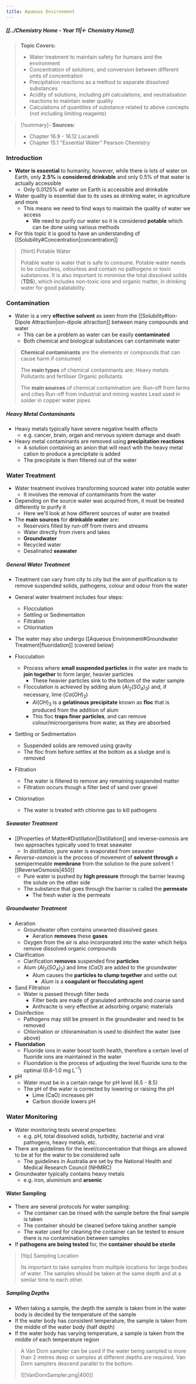 ```yaml
---
title: Aqueous Environment
---
```


##### [[../Chemistry Home - Year 11|← Chemistry Home]]

> **Topic Covers:**
> 	- Water treatment to maintain safety for humans and the environment
> 	- Concentration of solutions, and conversion between different units of concentration
> 	- Precipitation reactions as a method to separate dissolved substances
> 	- Acidity of solutions, including pH calculations, and neutralisation reactions to maintain water quality
> 	- Calculations of quantities of substance related to above concepts (not including limiting reagents)

> [!summary]- **Sources:**
> - Chapter 16.9 - 16.12 Lucarelli
> - Chapter 15.1 "Essential Water" Pearson Chemistry

### Introduction
- **Water is essential** to humanity, however, while there is lots of water on Earth, only **2.5%** is **considered drinkable** and only 0.5% of that water is actually accessible
	- Only 0.0125% of water on Earth is accessible and drinkable
- Water quality is essential due to its uses as drinking water, in agriculture and more
	- This means we need to find ways to maintain the quality of water we access 
		- We need to purify our water so it is considered **potable** which can be done using various methods
- For this topic it is good to have an understanding of [[Solubility#Concentration|concentration]]

>[!hint] Potable Water
>
>Potable water is water that is safe to consume. Potable water needs to be colourless, odourless and contain no pathogens or toxic substances. It is also important to minimise the total dissolved solids (**TDS**), which includes non-toxic ions and organic matter, in drinking water for good palatability.

### Contamination
- Water is a very **effective solvent** as seen from the [[Solubility#Ion-Dipole Attraction|ion-dipole attraction]] between many compounds and water
	- This can be a problem as water can be easily **contaminated**
	- Both chemical and biological substances can contaminate water

> **Chemical contaminants** are the elements or compounds that can cause harm if consumed
> 
> The **main types** of chemical contaminants are:
> 	Heavy metals
> 	Pollutants and fertiliser
> 	Organic pollutants
>
> The **main sources** of chemical contamination are:
> 	Run-off from farms and cities
> 	Run-off from industrial and mining wastes
> 	Lead used in solder in copper water pipes 

##### Heavy Metal Contaminants
- Heavy metals typically have severe negative health effects
	- e.g. cancer, brain, organ and nervous system damage and death
- Heavy metal contaminants are removed using **precipitation reactions**
	- A solution containing an anion that will react with the heavy metal cation to produce a precipitate is added
	- The precipitate is then filtered out of the water

### Water Treatment
- Water treatment involves transforming sourced water into potable water
	- It involves the removal of contaminants from the water
- Depending on the source water was acquired from, it must be treated differently to purify it
	- Here we'll look at how different sources of water are treated
- The **main sources** for **drinkable water** are:
	- Reservoirs filled by run-off from rivers and streams
	- Water directly from rivers and lakes
	- **Groundwater**
	- Recycled water
	- Desalinated **seawater**

##### General Water Treatment
- Treatment can vary from city to city but the aim of purification is to remove suspended solids, pathogens, colour and odour from the water
- General water treatment includes four steps:
	- Flocculation
	- Settling or Sedimentation
	- Filtration
	- Chlorination
- The water may also undergo [[Aqueous Environment#Groundwater Treatment|fluoridation]] (covered below)

- Flocculation
	- Process where **small suspended particles** in the water are made to **join together** to form larger, heavier particles
		- These heavier particles sink to the bottom of the water sample
	- Flocculation is achieved by adding alum $(Al_2(SO_4)_3)$ and, if necessary, lime $(Ca(OH)_2)$
		- $Al(OH)_3$ is a **gelatinous precipitate** known as **floc** that is produced from the addition of alum
		- This floc **traps finer particles**, and can remove colour/microorganisms from water, as they are absorbed
- Settling or Sedimentation
	- Suspended solids are removed using gravity
	- The floc from before settles at the bottom as a sludge and is removed
- Filtration
	- The water is filtered to remove any remaining suspended matter
	- Filtration occurs though a filter bed of sand over gravel
- Chlorination
	- The water is treated with chlorine gas to kill pathogens

##### Seawater Treatment
- [[Properties of Matter#Distillation|Distillation]] and reverse-osmosis are two approaches typically used to treat seawater
	- In distillation, pure water is evaporated from seawater
- *Reverse-osmosis* is the process of movement of **solvent through** a semipermeable **membrane** from the solution to the pure solvent
  ![[ReverseOsmosis|450]]
	- Pure water is pushed by **high pressure** through the barrier leaving the solute on the other side
	- The substance that goes through the barrier is called the **permeate**
		- The fresh water is the permeate

##### Groundwater Treatment
- Aeration
	- Groundwater often contains unwanted dissolved gases
		- Aeration **removes** these **gases** 
	- Oxygen from the air is also incorporated into the water which helps remove dissolved organic compounds
- Clarification
	- Clarification **removes** suspended fine **particles**
	- Alum $(Al_2(SO_4)_2)$ and lime $(CaO)$ are added to the groundwater
		- Alum causes the **particles to clump together** and settle out
			- *Alum* is a **coagulant or flocculating agent**
- Sand Filtration
	- Water is passed through filter beds
		- Filter beds are made of granulated anthracite and coarse sand
		- Anthracite is very effective at adsorbing organic materials
- Disinfection
	- Pathogens may still be present in the groundwater and need to be removed
	- Chlorination or chloramination is used to disinfect the water (see above)
- **Fluoridation**
	- Fluoride ions in water boost tooth health, therefore a certain level of fluoride ions are maintained in the water
	- Fluoridation is the process of adjusting the level fluoride ions to the optimal (0.6-1.0 mg L$^{-1}$)
- pH
	- Water must be in a certain range for pH level (6.5 - 8.5)
	- The pH of the water is corrected by lowering or raising the pH
		- Lime (CaO) increases pH
		- Carbon dioxide lowers pH

### Water Monitoring
- Water monitoring tests several properties:
	- e.g. pH, total dissolved solids, turbidity, bacterial and viral pathogens, heavy metals, etc.
- There are guidelines for the level/concentration that things are allowed to be at for the water to be considered safe
	- The guidelines in Australia are set by the National Health and Medical Research Council (NHMRC)
- Groundwater typically contains heavy metals
	- e.g. iron, aluminium and **arsenic**

#### Water Sampling
- There are several protocols for water sampling:
	- The container can be rinsed with the sample before the final sample is taken
	- The container should be cleaned before taking another sample
	- The water used for cleaning the container can be tested to ensure there is no contamination between samples
- If **pathogens are being tested** for, the **container should be sterile**

> [!tip] Sampling Location
> 
> Its important to take samples from multiple locations for large bodies of water. The samples should be taken at the same depth and at a similar time to each other.

##### Sampling Depths
- When taking a sample, the depth the sample is taken from in the water body is decided by the temperature of the sample
- If the water body has consistent temperature, the sample is taken from the middle of the water body (half depth)
- If the water body has varying temperature, a sample is taken from the middle of each temperature region

> A Van Dorn sampler can be used if the water being sampled is more than 2 metres deep or samples at different depths are required. Van Dorn samplers descend parallel to the bottom.
> 
> ![[VanDornSampler.png|400]]

